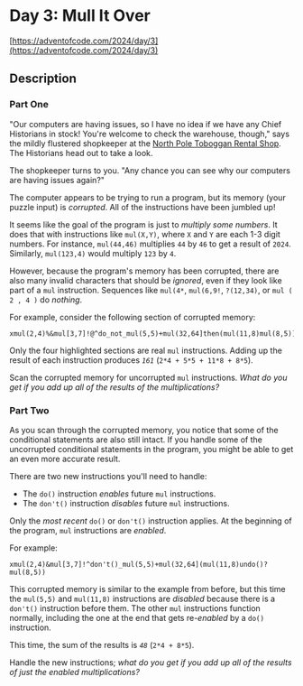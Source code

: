 # Day 3: Mull It Over

[https://adventofcode.com/2024/day/3](https://adventofcode.com/2024/day/3)

## Description

### Part One

"Our computers are having issues, so I have no idea if we have any Chief
Historians <span title="There's a spot reserved for Chief Historians between the green toboggans and the red toboggans. They've never actually had any Chief Historians in stock, but it's best to be prepared.">
in stock</span>! You're welcome to check the warehouse, though," says the mildly flustered shopkeeper at
the [North Pole Toboggan Rental Shop](https://adventofcode.com/2020/day/2). The Historians head out to take a look.

The shopkeeper turns to you. "Any chance you can see why our computers are having issues again?"

The computer appears to be trying to run a program, but its memory (your puzzle input) is _corrupted_. All of the
instructions have been jumbled up!

It seems like the goal of the program is just to _multiply some numbers_. It does that with instructions
like `mul(X,Y)`, where `X` and `Y` are each 1-3 digit numbers. For instance, `mul(44,46)` multiplies `44` by `46` to get
a result of `2024`. Similarly, `mul(123,4)` would multiply `123` by `4`.

However, because the program's memory has been corrupted, there are also many invalid characters that should be
_ignored_, even if they look like part of a `mul` instruction. Sequences like `mul(4*`, `mul(6,9!`, `?(12,34)`,
or `mul ( 2 , 4 )` do _nothing_.

For example, consider the following section of corrupted memory:

    xmul(2,4)%&mul[3,7]!@^do_not_mul(5,5)+mul(32,64]then(mul(11,8)mul(8,5))

Only the four highlighted sections are real `mul` instructions. Adding up the result of each instruction produces
_`161`_ (`2*4 + 5*5 + 11*8 + 8*5`).

Scan the corrupted memory for uncorrupted `mul` instructions. _What do you get if you add up all of the results of the
multiplications?_

### Part Two

As you scan through the corrupted memory, you notice that some of the conditional statements are also still intact. If
you handle some of the uncorrupted conditional statements in the program, you might be able to get an even more accurate
result.

There are two new instructions you'll need to handle:

* The `do()` instruction _enables_ future `mul` instructions.
* The `don't()` instruction _disables_ future `mul` instructions.

Only the _most recent_ `do()` or `don't()` instruction applies. At the beginning of the program, `mul` instructions are
_enabled_.

For example:

    xmul(2,4)&mul[3,7]!^don't()_mul(5,5)+mul(32,64](mul(11,8)undo()?mul(8,5))

This corrupted memory is similar to the example from before, but this time the `mul(5,5)` and `mul(11,8)` instructions
are _disabled_ because there is a `don't()` instruction before them. The other `mul` instructions function normally,
including the one at the end that gets re-_enabled_ by a `do()` instruction.

This time, the sum of the results is _`48`_ (`2*4 + 8*5`).

Handle the new instructions; _what do you get if you add up all of the results of just the enabled multiplications?_
